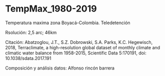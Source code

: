 # TempMax_1980-2019

Temperatura maxima zona Boyacá-Colombia.  Teledetención

Rsolución: 2,5 arc; 46km

Citación:
Abatzoglou, J.T., S.Z. Dobrowski, S.A. Parks, K.C. Hegewisch, 2018, Terraclimate, a high-resolution global dataset of monthly 
climate and climatic water balance from 1958-2015, Scientific Data  5:170191, doi: 10.1038/sdata.2017.191

Composición y análisis datos:
Alfonso rincón barrera
